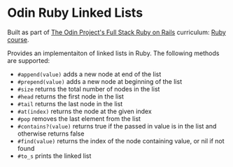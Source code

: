 # Odin Ruby Linked Lists

Built as part of [The Odin Project's Full Stack Ruby on Rails](https://www.theodinproject.com/paths/full-stack-ruby-on-rails?) curriculum: [Ruby course](https://www.theodinproject.com/paths/full-stack-ruby-on-rails/courses/ruby).

Provides an implementaiton of linked lists in Ruby. The following methods are supported:
* `#append(value)` adds a new node at end of the list
* `#prepend(value)` adds a new node at beginning of the list
* `#size` returns the total number of nodes in the list
* `#head` returns the first node in the list
* `#tail` returns the last node in the list
* `#at(index)` returns the node at the given index
* `#pop` removes the last element from the list
* `#contains?(value)` returns true if the passed in value is in the list and otherwise returns false
* `#find(value)` returns the index of the node containing value, or nil if not found
* `#to_s` prints the linked list